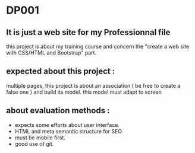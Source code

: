# DP001
<h2>It is just a web site for my Professionnal file</h2>

<p>this project is about my training course and concern the "create a web site with CSS/HTML and Bootstrap" part.</p>
<h2>expected about this project :</h2>
<p>multiple pages, this project is about an association ( be free to create a false one ) and build its model. this model must adapt to screen</p>
<h2>about evaluation methods :</h2>
<ul>
  <li>
    expects some efforts about user interface.
  </li>
  <li>
      HTML and meta semantic structure for SEO
  </li>
  <li>
    must be mobile first.
  </li>
  <li>
    good use of git.
  </li>
</ul>  


